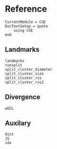Reference
=========

```@meta
CurrentModule = CGE
DocTestSetup = quote
    using CGE
end
```

Landmarks
----------------------
```@docs
landmarks
runsplit
split_cluster_diameter
split_cluster_size
split_cluster_rss
split_cluster_rss2
```

Divergence
----------------------
```@docs
wGCL
```

Auxilary
----------------------
```@docs
dist
JS
idx
```